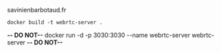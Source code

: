 savinienbarbotaud.fr

```
docker build -t webrtc-server .
```

**-- DO NOT--**
docker run -d -p 3030:3030 --name webrtc-server webrtc-server
**-- DO NOT--**

